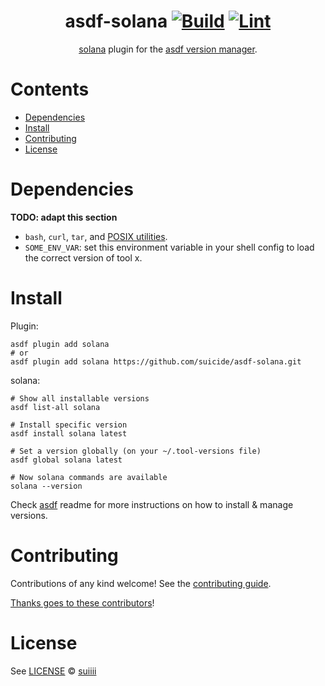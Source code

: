 <div align="center">

# asdf-solana [![Build](https://github.com/suicide/asdf-solana/actions/workflows/build.yml/badge.svg)](https://github.com/suicide/asdf-solana/actions/workflows/build.yml) [![Lint](https://github.com/suicide/asdf-solana/actions/workflows/lint.yml/badge.svg)](https://github.com/suicide/asdf-solana/actions/workflows/lint.yml)

[solana](https://github.com/anza-xyz/agave) plugin for the [asdf version manager](https://asdf-vm.com).

</div>

# Contents

- [Dependencies](#dependencies)
- [Install](#install)
- [Contributing](#contributing)
- [License](#license)

# Dependencies

**TODO: adapt this section**

- `bash`, `curl`, `tar`, and [POSIX utilities](https://pubs.opengroup.org/onlinepubs/9699919799/idx/utilities.html).
- `SOME_ENV_VAR`: set this environment variable in your shell config to load the correct version of tool x.

# Install

Plugin:

```shell
asdf plugin add solana
# or
asdf plugin add solana https://github.com/suicide/asdf-solana.git
```

solana:

```shell
# Show all installable versions
asdf list-all solana

# Install specific version
asdf install solana latest

# Set a version globally (on your ~/.tool-versions file)
asdf global solana latest

# Now solana commands are available
solana --version
```

Check [asdf](https://github.com/asdf-vm/asdf) readme for more instructions on how to
install & manage versions.

# Contributing

Contributions of any kind welcome! See the [contributing guide](contributing.md).

[Thanks goes to these contributors](https://github.com/suicide/asdf-solana/graphs/contributors)!

# License

See [LICENSE](LICENSE) © [suiiii](https://github.com/suicide/)

